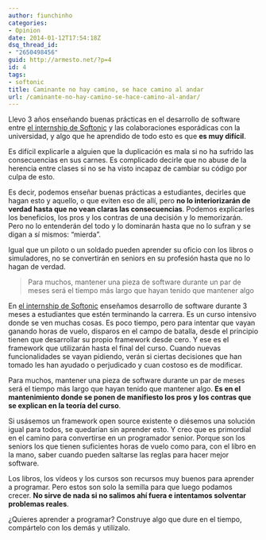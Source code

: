 ```yaml
---
author: fiunchinho
categories:
- Opinion
date: 2014-01-12T17:54:18Z
dsq_thread_id:
- "2650498456"
guid: http://armesto.net/?p=4
id: 4
tags:
- softonic
title: Caminante no hay camino, se hace camino al andar
url: /caminante-no-hay-camino-se-hace-camino-al-andar/
---
```


Llevo 3 años enseñando buenas prácticas en el desarrollo de software entre <a title="Softonic Internship" href="http://careers.en.softonic.com/internship-program/" target="_blank">el internship de Softonic</a> y las colaboraciones esporádicas con la universidad, y algo que he aprendido de todo esto es que **es muy difícil**.

Es difícil explicarle a alguien que la duplicación es mala si no ha sufrido las consecuencias en sus carnes. Es complicado decirle que no abuse de la herencia entre clases si no se ha visto incapaz de cambiar su código por culpa de esto.

Es decir, podemos enseñar buenas prácticas a estudiantes, decirles que hagan esto y aquello, o que eviten eso de allí, pero **no lo interiorizarán de verdad hasta que no vean claras las consecuencias**. Podemos explicarles los beneficios, los pros y los contras de una decisión y lo memorizarán. Pero no lo entenderán del todo y lo dominarán hasta que no lo sufran y se digan a sí mismos: “mierda”.

<!--more-->

Igual que un piloto o un soldado pueden aprender su oficio con los libros o simuladores, no se convertirán en seniors en su profesión hasta que no lo hagan de verdad.

> Para muchos, mantener una pieza de software durante un par de meses será el tiempo más largo que hayan tenido que mantener algo

En <a title="Softonic Internship" href="http://careers.en.softonic.com/internship-program/" target="_blank">el internship de Softonic</a> enseñamos desarrollo de software durante 3 meses a estudiantes que estén terminando la carrera. Es un curso intensivo donde se ven muchas cosas. Es poco tiempo, pero para intentar que vayan ganando horas de vuelo, disparos en el campo de batalla, desde el principio tienen que desarrollar su propio framework desde cero. Y ese es el framework que utilizarán hasta el final del curso. Cuando nuevas funcionalidades se vayan pidiendo, verán si ciertas decisiones que han tomado les han ayudado o perjudicado y cuan costoso es de modificar.

Para muchos, mantener una pieza de software durante un par de meses será el tiempo más largo que hayan tenido que mantener algo. **Es en el mantenimiento donde se ponen de manifiesto los pros y los contras que se explican en la teoría del curso**.

Si usásemos un framework open source existente o diésemos una solución igual para todos, se quedarían sin aprender esto. Y creo que es primordial en el camino para convertirse en un programador senior. Porque son los seniors los que tienen suficientes horas de vuelo como para, con el libro en la mano, saber cuando pueden saltarse las reglas para hacer mejor software.

Los libros, los vídeos y los cursos son recursos muy buenos para aprender a programar. Pero estos son solo la semilla para que luego podamos crecer. **No sirve de nada si no salimos ahí fuera e intentamos solventar problemas reales**.

¿Quieres aprender a programar? Construye algo que dure en el tiempo, compártelo con los demás y utilízalo.